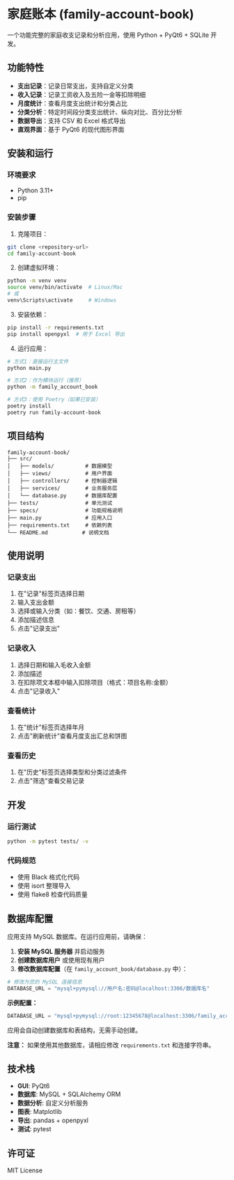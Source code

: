 # 家庭账本 (family-account-book)

一个功能完整的家庭收支记录和分析应用，使用 Python + PyQt6 + SQLite 开发。

## 功能特性

- **支出记录**：记录日常支出，支持自定义分类
- **收入记录**：记录工资收入及五险一金等扣除明细
- **月度统计**：查看月度支出统计和分类占比
- **分类分析**：特定时间段分类支出统计、纵向对比、百分比分析
- **数据导出**：支持 CSV 和 Excel 格式导出
- **直观界面**：基于 PyQt6 的现代图形界面

## 安装和运行

### 环境要求

- Python 3.11+
- pip

### 安装步骤

1. 克隆项目：

```bash
git clone <repository-url>
cd family-account-book
```

2. 创建虚拟环境：

```bash
python -m venv venv
source venv/bin/activate  # Linux/Mac
# 或
venv\Scripts\activate     # Windows
```

3. 安装依赖：

```bash
pip install -r requirements.txt
pip install openpyxl  # 用于 Excel 导出
```

4. 运行应用：

```bash
# 方式1：直接运行主文件
python main.py

# 方式2：作为模块运行（推荐）
python -m family_account_book

# 方式3：使用 Poetry（如果已安装）
poetry install
poetry run family-account-book
```

## 项目结构

```
family-account-book/
├── src/
│   ├── models/          # 数据模型
│   ├── views/           # 用户界面
│   ├── controllers/     # 控制器逻辑
│   ├── services/        # 业务服务层
│   └── database.py      # 数据库配置
├── tests/               # 单元测试
├── specs/               # 功能规格说明
├── main.py              # 应用入口
├── requirements.txt     # 依赖列表
└── README.md           # 说明文档
```

## 使用说明

### 记录支出

1. 在"记录"标签页选择日期
2. 输入支出金额
3. 选择或输入分类（如：餐饮、交通、房租等）
4. 添加描述信息
5. 点击"记录支出"

### 记录收入

1. 选择日期和输入毛收入金额
2. 添加描述
3. 在扣除项文本框中输入扣除项目（格式：项目名称:金额）
4. 点击"记录收入"

### 查看统计

1. 在"统计"标签页选择年月
2. 点击"刷新统计"查看月度支出汇总和饼图

### 查看历史

1. 在"历史"标签页选择类型和分类过滤条件
2. 点击"筛选"查看交易记录

## 开发

### 运行测试

```bash
python -m pytest tests/ -v
```

### 代码规范

- 使用 Black 格式化代码
- 使用 isort 整理导入
- 使用 flake8 检查代码质量

## 数据库配置

应用支持 MySQL 数据库。在运行应用前，请确保：

1. **安装 MySQL 服务器** 并启动服务
2. **创建数据库用户** 或使用现有用户
3. **修改数据库配置**（在 `family_account_book/database.py` 中）：

```python
# 修改为您的 MySQL 连接信息
DATABASE_URL = "mysql+pymysql://用户名:密码@localhost:3306/数据库名"
```

**示例配置：**

```python
DATABASE_URL = "mysql+pymysql://root:12345678@localhost:3306/family_account_book"
```

应用会自动创建数据库和表结构，无需手动创建。

**注意：** 如果使用其他数据库，请相应修改 `requirements.txt` 和连接字符串。

## 技术栈

- **GUI**: PyQt6
- **数据库**: MySQL + SQLAlchemy ORM
- **数据分析**: 自定义分析服务
- **图表**: Matplotlib
- **导出**: pandas + openpyxl
- **测试**: pytest

## 许可证

MIT License
